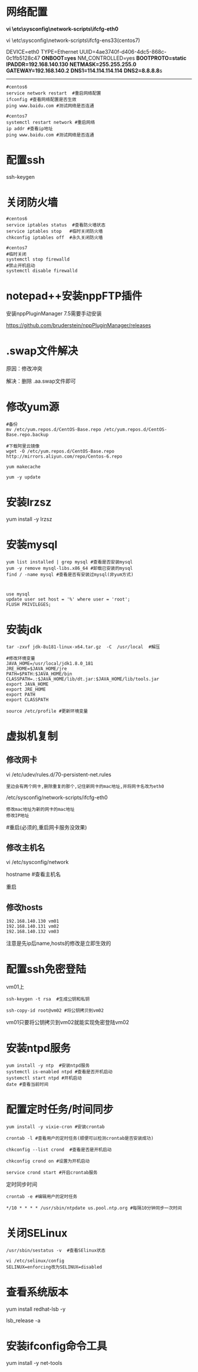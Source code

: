 # 网络配置

**vi \etc\sysconfig\network-scripts\ifcfg-eth0**

vi \etc\sysconfig\network-scripts\ifcfg-ens33(centos7)

DEVICE=eth0
TYPE=Ethernet
UUID=4ae3740f-d406-4dc5-868c-0c1fb5128c47
**ONBOOT=yes**
NM_CONTROLLED=yes
**BOOTPROTO=static**
**IPADDR=192.168.140.130**
**NETMASK=255.255.255.0**
**GATEWAY=192.168.140.2**
**DNS1=114.114.114.114**
**DNS2=8.8.8.8**s

------

```shell
#centos6
service network restart  #重启网络配置
ifconfig #查看网络配置是否生效
ping www.baidu.com #测试网络是否连通
```

```shell
#centos7
systemctl restart network #重启网络
ip addr #查看ip地址
ping www.baidu.com #测试网络是否连通
```



# 配置ssh

ssh-keygen



# 关闭防火墙

```shell
#centos6
service iptables status	 #查看防火墙状态
service iptables stop	#临时关闭防火墙
chkconfig iptables off	#永久关闭防火墙
```

```shell
#centos7
#临时关闭
systemctl stop firewalld
#禁止开机启动
systemctl disable firewalld
```



# notepad++安装nppFTP插件

安装nppPluginManager  7.5需要手动安装

https://github.com/bruderstein/nppPluginManager/releases

# .swap文件解决

原因：修改冲突

解决：删除   .aa.swap文件即可

# 修改yum源

```shell
#备份
mv /etc/yum.repos.d/CentOS-Base.repo /etc/yum.repos.d/CentOS-Base.repo.backup

#下载阿里云镜像
wget -O /etc/yum.repos.d/CentOS-Base.repo http://mirrors.aliyun.com/repo/Centos-6.repo 

yum makecache 

yum -y update 
```

# 安装lrzsz

yum install -y lrzsz

# 安装mysql

```shell
yum list installed | grep mysql #查看是否安装mysql
yum -y remove mysql-libs.x86_64 #卸载已安装的mysql
find / -name mysql #查看是否有安装过mysql(非yum方式)
```

# 

```
use mysql
update user set host = '%' where user = 'root';
FLUSH PRIVILEGES;
```



# 安装jdk

```shell
tar -zxvf jdk-8u181-linux-x64.tar.gz  -C  /usr/local  #解压
```

```shell
#修改环境变量
JAVA_HOME=/usr/local/jdk1.8.0_181
JRE_HOME=$JAVA_HOME/jre
PATH=$PATH:$JAVA_HOME/bin
CLASSPATH=.:$JAVA_HOME/lib/dt.jar:$JAVA_HOME/lib/tools.jar
export JAVA_HOME
export JRE_HOME
export PATH
export CLASSPATH
```

```shell 
source /etc/profile #更新环境变量
```



# 虚拟机复制

## 修改网卡

vi /etc/udev/rules.d/70-persistent-net.rules 

```
里边会有两个网卡,删除重复的那个,记住新网卡的mac地址,并将网卡名改为eth0
```

/etc/sysconfig/network-scripts/ifcfg-eth0 

```
修改mac地址为新的网卡的mac地址
修改IP地址
```

#重启(必须的,重启网卡服务没效果)



## 修改主机名

vi /etc/sysconfig/network 

hostname #查看主机名

重启

## 修改hosts

```
192.168.140.130 vm01
192.168.140.131 vm02
192.168.140.132 vm03
```

注意是先ip后name,hosts的修改是立即生效的

# 配置ssh免密登陆

vm01上

```
ssh-keygen -t rsa  #生成公钥和私钥

ssh-copy-id root@vm02 #将公钥拷贝到vm02
```

vm01只要将公钥拷贝到vm02就能实现免密登陆vm02

# 安装ntpd服务

```shell
yum install -y ntp  #安装ntpd服务
systemctl is-enabled ntpd #查看是否开机启动
systemctl start ntpd #开机启动
date #查看当前时间
```

# 配置定时任务/时间同步

```shell
yum install -y vixie-cron #安装crontab

crontab -l #查看用户的定时任务(顺便可以检测crontab是否安装成功)

chkconfig --list crond  #查看是否是开机启动

chkconfig crond on #设置为开机启动

service crond start #开启crontab服务
```

定时同步时间

``` shell
crontab -e #编辑用户的定时任务

*/10 * * * * /usr/sbin/ntpdate us.pool.ntp.org #每隔10分钟同步一次时间
```

# 关闭SELinux

```
/usr/sbin/sestatus -v  #查看SElinux状态
```

```
vi /etc/selinux/config
SELINUX=enforcing改为SELINUX=disabled
```



# 查看系统版本

yum install redhat-lsb -y 

lsb_release -a 





# 安装ifconfig命令工具

yum install -y net-tools

